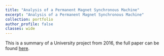 ```yaml
---
title: "Analysis of a Permanent Magnet Synchronous Machine"
excerpt: "Analysis of a Permanent Magnet Synchronous Machine"
collection: portfolio
author_profile: false
classes: wide
---
```

This is a summary of a University project from 2016, the full paper can be found [here](/assets/papers/analysis-permanent-magnet.pdf).